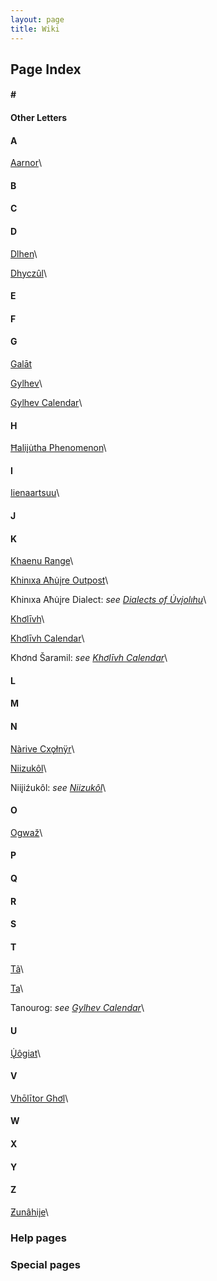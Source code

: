 ```yaml
---
layout: page
title: Wiki
---
```


## Page Index

#### \#

#### Other Letters

#### A
[Aarnor](wiki/aarnor)\

#### B

#### C

#### D
[Dlhen](wiki/dlhen)\

[Dhyczûl](wiki/dhyczul)\

#### E

#### F

#### G
[Galāt](/wiki/galat)

[Gylhev](wiki/gylhev)\

[Gylhev Calendar](wiki/gylhev_calendar)\

#### H
[Ħaliįu̇tha Phenomenon](wiki/haliiutha)\

#### I
[Iienaartsuu](wiki/iienaartsuu)\

#### J

#### K
[Khaenu Range](/wiki/khaenu)\

[Khinıxa Aħu̇įre Outpost](/wiki/khinixa_ahuire_outpost)\

Khinıxa Aħu̇įre Dialect: *see [Dialects of U̇vįolıhu](/wiki/dialects_uviolihu)*\

[Khơlīvh](/wiki/kholivh)\

[Khơlīvh Calendar](/wiki/kholivh_calendar)\

Khơnd Šaramil: *see [Khơlīvh Calendar](/wiki/kholivh_calendar)*\

#### L

#### M

#### N
[Nàrive Cxǫłnÿr](/wiki/narive_cxolnyr)\

[Niizukôl](/wiki/niizukol)\

Niiįiźukôl: *see [Niizukôl](/wiki/niizukol)*\

#### O
[Ogwaž](/wiki/ogwaz)\

#### P

#### Q

#### R

#### S

#### T
[Tã](/wiki/tã)\

[Ta](/wiki/ta)\

Tanourog: *see [Gylhev Calendar](/wiki/gylhev_calendar)*\

#### U
[Ų̇ôgiat](/wiki/uogiat)\

#### V
[Vhōlītor Ghơl](/wiki/vholitor_ghol)\

#### W

#### X

#### Y

#### Z
[Ƶunâhiįe](/wiki/zunahiie)\

### Help pages

### Special pages
